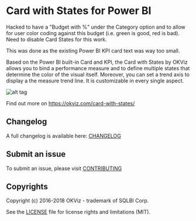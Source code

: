 # Card with States for Power BI

Hacked to have a "Budget with %" under the Category option and to allow for user color coding against this budget (i.e. green is good, red is bad). Need to disable Card States for this work.

This was done as the existing Power BI KPI card text was way too small.


Based on the Power BI built-in Card and KPI, the Card with States by OKViz allows you to bind a performance measure and to define multiple states that determine the color of the visual itself. Moreover, you can set a trend axis to display a the measure trend line. It is customizable in every single aspect.

![alt tag](screenshot.png)

Find out more on https://okviz.com/card-with-states/

## Changelog

A full changelog is available here: [CHANGELOG](/CHANGELOG.md)


## Submit an issue

To submit an issue, please visit [CONTRIBUTING](/CONTRIBUTING.md)

## Copyrights

Copyright (c) 2016-2018 OKViz - trademark of SQLBI Corp.

See the [LICENSE](/LICENSE) file for license rights and limitations (MIT).
